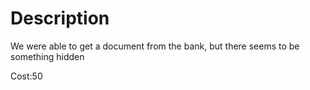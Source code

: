 # Description

We were able to get a document from the bank, but there seems to be something hidden

Cost:50
